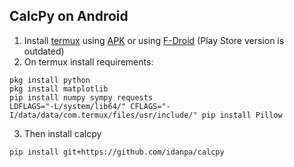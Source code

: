 ## CalcPy on Android
1. Install [termux](https://termux.com/) using [APK](https://github.com/termux/termux-app/releases) or using [F-Droid](https://f-droid.org/en/packages/com.termux/) (Play Store version is outdated)
2. On termux install requirements:
```
pkg install python 
pkg install matplotlib
pip install numpy sympy requests
LDFLAGS="-L/system/lib64/" CFLAGS="-I/data/data/com.termux/files/usr/include/" pip install Pillow
```
3. Then install calcpy
```
pip install git+https://github.com/idanpa/calcpy
```

<!-- https://stackoverflow.com/questions/62956054/how-to-install-pillow-on-termux -->
<!-- https://wiki.termux.com/wiki/Python#Python_module_installation_tips_and_tricks -->
<!-- need to set the font to something with normal dot operator (see 2x output) -->
<!-- suggest setting that would have all the math operations on keyboard? -->
